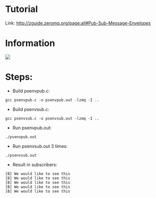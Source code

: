 # Tutorial
Link: http://zguide.zeromq.org/page:all#Pub-Sub-Message-Envelopes

# Information

<img src=https://github.com/imatix/zguide/raw/master/images/fig23.png/>


# Steps:
* Build psenvpub.c: 
```
gcc psenvpub.c -o psenvpub.out -lzmq -I ..
```
* Build psenvsub.c: 
```
gcc psenvsub.c -o psenvsub.out -lzmq -I ..
```
* Run psenvpub.out: 
```
./psenvpub.out
```
* Run psenvsub.out 3 times:
```
./psenvsub.out
```
* Result in subscribers:
```
[B] We would like to see this
[B] We would like to see this
[B] We would like to see this
[B] We would like to see this
[B] We would like to see this
```